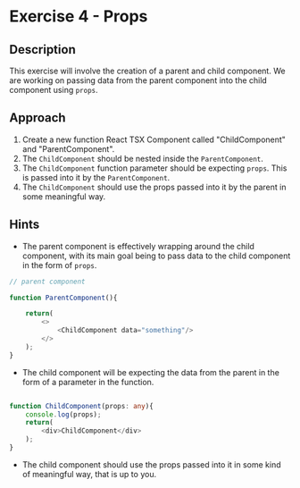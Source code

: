 # Exercise 4 - Props

## Description

This exercise will involve the creation of a parent and child component. We are working on passing data from the parent component into the child component using `props`.

## Approach

1. Create a new function React TSX Component called "ChildComponent" and "ParentComponent".
2. The `ChildComponent` should be nested inside the `ParentComponent`.
3. The `ChildComponent` function parameter should be expecting `props`. This is passed into it by the `ParentComponent`.
4. The `ChildComponent` should use the props passed into it by the parent in some meaningful way.

## Hints

- The parent component is effectively wrapping around the child component, with its main goal being to pass data to the child component in the form of `props`.

```typescript
// parent component

function ParentComponent(){

    return(
        <>
            <ChildComponent data="something"/>
        </>
    );
}

```

- The child component will be expecting the data from the parent in the form of a parameter in the function.

```typescript

function ChildComponent(props: any){
    console.log(props);
    return(
        <div>ChildComponent</div>
    );
}

```

- The child component should use the props passed into it in some kind of meaningful way, that is up to you.